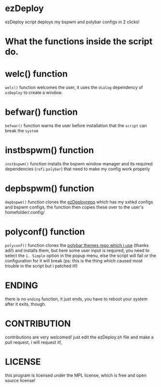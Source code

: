 # ezDeploy
ezDeploy script deploys my bspwm and polybar configs in 2 clicks!

# What the functions inside the script do.

# welc() function
`welc()` function welcomes the user, it uses the `dialog` dependency of `ezDeploy` to create a window.

# befwar() function
`befwar()` function warns the user before installation that the `script` can break the `system`

# instbspwm() function
`instbspwm()` function installs the bspwm window manager and its required dependencies (`rofi` `polybar`) that need to make my config work properly

# depbspwm() function
`depbspwm()` function clones the [ezDeployrepo](https://github.com/iamshivayep/ezDeployrepo) which has my sxhkd configs and bspwm configs, the function then copies these over to the user's homefolder/.config/

# polyconf() function
`polyconf()` function clones the [polybar themes repo which i use](https://github.com/adi1090x/polybar-themes) (thanks adi!) and installs them, but here some user input is required, you need to select the `1. Simple` option in the popup menu, else the script will fail or the configuration for it will break (ps: this is the thing which caused most trouble in the script but i patched it!)

# ENDING
there is no `ending` function, it just ends, you have to reboot your system after it exits, though.

# CONTRIBUTION
contributions are very welcomed! just edit the ezDeploy.sh file and make a pull request, i will request it!,

# LICENSE
this program is licensed under the MPL license, which is free and open source license!
